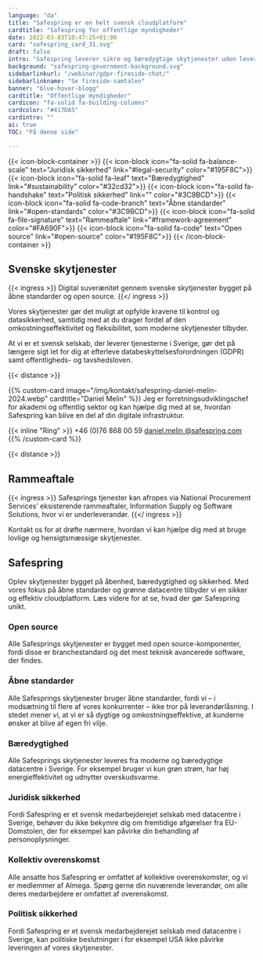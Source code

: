 ```yaml
---
language: "da"
title: "Safespring er en helt svensk cloudplatform"
cardtitle: "Safespring for offentlige myndigheder"
date: 2022-03-03T10:47:25+01:00
card: "safespring_card_31.svg"
draft: false
intro: "Safespring leverer sikre og bæredygtige skytjenester uden leverandørlåsning"
background: "safespring-government-background.svg"
sidebarlinkurl: "/webinar/gdpr-fireside-chat/"
sidebarlinkname: "Se fireside-samtalen"
banner: "blue-hover-blogg"
cardtitle: "Offentlige myndigheder"
cardicon: "fa-solid fa-building-columns"
cardcolor: "#417DA5"
cardintro: ""
ai: true
TOC: "På denne side"

---
```

{{< icon-block-container >}}
{{< icon-block icon="fa-solid fa-balance-scale" text="Juridisk sikkerhed" link="#legal-security" color="#195F8C">}}
{{< icon-block icon="fa-solid fa-leaf" text="Bæredygtighed" link="#sustainability" color="#32cd32">}}
{{< icon-block icon="fa-solid fa-handshake" text="Politisk sikkerhed" link="" color="#3C9BCD">}}
{{< icon-block icon="fa-solid fa-code-branch" text="Åbne standarder" link="#open-standards" color="#3C9BCD">}}
{{< icon-block icon="fa-solid fa-file-signature" text="Rammeaftale" link="#framework-agreement" color="#FA690F">}}
{{< icon-block icon="fa-solid fa-code" text="Open source" link="#open-source" color="#195F8C">}}
{{< /icon-block-container >}}

## Svenske skytjenester

{{< ingress >}}
Digital suverænitet gennem svenske skytjenester bygget på åbne standarder og open source.
{{</ ingress >}}

Vores skytjenester gør det muligt at opfylde kravene til kontrol og datasikkerhed, samtidig med at du drager fordel af den omkostningseffektivitet og fleksibilitet, som moderne skytjenester tilbyder.

At vi er et svensk selskab, der leverer tjenesterne i Sverige, gør det på længere sigt let for dig at efterleve databeskyttelsesforordningen (GDPR) samt offentligheds- og tavshedsloven.

{{< distance >}}

{{% custom-card image="/img/kontakt/safespring-daniel-melin-2024.webp" cardtitle="Daniel Melin" %}}
Jeg er forretningsudviklingschef for akademi og offentlig sektor og kan hjælpe dig med at se, hvordan Safespring kan blive en del af din digitale infrastruktur.

{{< inline "Ring" >}} +46 (0)76 868 00 59
[daniel.melin @safespring.com](daniel.melin@safespring.com)
{{% /custom-card %}}

{{< distance >}}

## Rammeaftale

{{< ingress >}}
Safesprings tjenester kan afropes via National Procurement Services’ eksisterende rammeaftaler, Information Supply og Software Solutions, hvor vi er underleverandør.
{{</ ingress >}}

Kontakt os for at drøfte nærmere, hvordan vi kan hjælpe dig med at bruge lovlige og hensigtsmæssige skytjenester.

## Safespring

Oplev skytjenester bygget på åbenhed, bæredygtighed og sikkerhed. Med vores fokus på åbne standarder og grønne datacentre tilbyder vi en sikker og effektiv cloudplatform. Læs videre for at se, hvad der gør Safespring unikt.

### Open source

Alle Safesprings skytjenester er bygget med open source-komponenter, fordi disse er branchestandard og det mest teknisk avancerede software, der findes.

### Åbne standarder

Alle Safesprings skytjenester bruger åbne standarder, fordi vi – i modsætning til flere af vores konkurrenter – ikke tror på leverandørlåsning. I stedet mener vi, at vi er så dygtige og omkostningseffektive, at kunderne ønsker at blive af egen fri vilje.

### Bæredygtighed

Alle Safesprings skytjenester leveres fra moderne og bæredygtige datacentre i Sverige. For eksempel bruger vi kun grøn strøm, har høj energieffektivitet og udnytter overskudsvarme.

### Juridisk sikkerhed

Fordi Safespring er et svensk medarbejderejet selskab med datacentre i Sverige, behøver du ikke bekymre dig om fremtidige afgørelser fra EU-Domstolen, der for eksempel kan påvirke din behandling af personoplysninger.

### Kollektiv overenskomst

Alle ansatte hos Safespring er omfattet af kollektive overenskomster, og vi er medlemmer af Almega. Spørg gerne din nuværende leverandør, om alle deres medarbejdere er omfattet af overenskomst.

### Politisk sikkerhed

Fordi Safespring er et svensk medarbejderejet selskab med datacentre i Sverige, kan politiske beslutninger i for eksempel USA ikke påvirke leveringen af vores skytjenester.